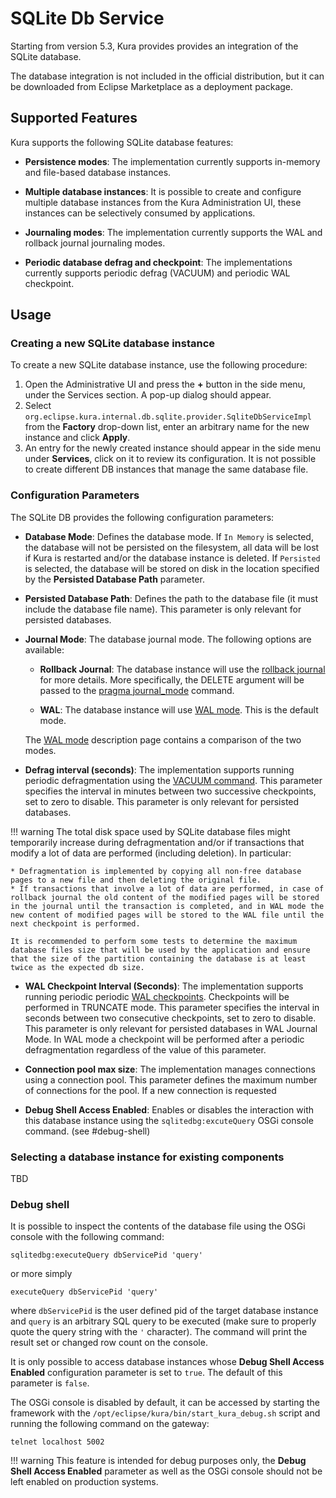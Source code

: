 # SQLite Db Service

Starting from version 5.3, Kura provides provides an integration of the SQLite database.

The database integration is not included in the official distribution, but it can be downloaded from Eclipse Marketplace as a deployment package.

## Supported Features

Kura supports the following SQLite database features:

- **Persistence modes**: The implementation currently supports in-memory and file-based database instances.

- **Multiple database instances**: It is possible to create and configure multiple database instances from the Kura Administration UI, these instances can be selectively consumed by applications.

- **Journaling modes**: The implementation currently supports the WAL and rollback journal journaling modes.

- **Periodic database defrag and checkpoint**: The implementations currently supports periodic defrag (VACUUM) and periodic WAL checkpoint.

## Usage

### Creating a new SQLite database instance

To create a new SQLite database instance, use the following procedure:

1. Open the Administrative UI and press the **+** button in the side menu, under the Services section. A pop-up dialog should appear.
2. Select ```org.eclipse.kura.internal.db.sqlite.provider.SqliteDbServiceImpl``` from the **Factory** drop-down list, enter an arbitrary name for the new instance and click **Apply**.
3. An entry for the newly created instance should appear in the side menu under **Services**, click on it to review its configuration. It is not possible to create different DB instances that manage the same database file.

### Configuration Parameters
The SQLite DB provides the following configuration parameters:

* **Database Mode**: Defines the database mode. If `In Memory` is selected, the database will not be persisted on the filesystem, all data will be lost if Kura is restarted and/or the database instance is deleted. If `Persisted` is selected, the database will be stored on disk in the location specified by the **Persisted Database Path** parameter.

* **Persisted Database Path**: Defines the path to the database file (it must include the database file name). This parameter is only relevant for persisted databases.

* **Journal Mode**: The database journal mode. The following options are available:
    
    * **Rollback Journal**: The database instance will use the [rollback journal](https://www.sqlite.org/atomiccommit.html) for more details. More specifically, the DELETE argument will be passed to the [pragma journal_mode](https://www.sqlite.org/pragma.html#pragma_journal_mode) command.
    
    * **WAL**: The database instance will use [WAL mode](https://www.sqlite.org/wal.html). This is the default mode.

    The [WAL mode](https://www.sqlite.org/wal.html) description page contains a comparison of the two modes.


* **Defrag interval (seconds)**: The implementation supports running periodic defragmentation using the [VACUUM command](https://www.sqlite.org/lang_vacuum.html). This parameter specifies the interval in minutes between two successive checkpoints, set to zero to disable. This parameter is only relevant for persisted databases.

!!! warning
    The total disk space used by SQLite database files might temporarily increase during defragmentation and/or if transactions that modify a lot of data are performed (including deletion). In particular:

    * Defragmentation is implemented by copying all non-free database pages to a new file and then deleting the original file.
    * If transactions that involve a lot of data are performed, in case of rollback journal the old content of the modified pages will be stored in the journal until the transaction is completed, and in WAL mode the new content of modified pages will be stored to the WAL file until the next checkpoint is performed.

    It is recommended to perform some tests to determine the maximum database files size that will be used by the application and ensure that the size of the partition containing the database is at least twice as the expected db size.

* **WAL Checkpoint Interval (Seconds)**: The implementation supports running periodic periodic [WAL checkpoints](https://www.sqlite.org/pragma.html#pragma_wal_checkpoint). Checkpoints will be performed in TRUNCATE mode. This parameter specifies the interval in seconds between two consecutive checkpoints, set to zero to disable. This parameter is only relevant for persisted databases in WAL Journal Mode. In WAL mode a checkpoint will be performed after a periodic defragmentation regardless of the value of this parameter.

* **Connection pool max size**: The implementation manages connections using a connection pool. This parameter defines the maximum number of connections for the pool. If a new connection is requested 

* **Debug Shell Access Enabled**: Enables or disables the interaction with this database instance using the `sqlitedbg:excuteQuery` OSGi console command. (see #debug-shell)

### Selecting a database instance for existing components

TBD

### Debug shell

It is possible to inspect the contents of the database file using the OSGi console with the following command:

```
sqlitedbg:executeQuery dbServicePid 'query'
```

or more simply 

```
executeQuery dbServicePid 'query'
```

where `dbServicePid` is the user defined pid of the target database instance and `query` is an arbitrary SQL query to be executed (make sure to properly quote the query string with the `'` character). The command will print the result set or changed row count on the console.

It is only possible to access database instances whose **Debug Shell Access Enabled** configuration parameter is set to `true`. The default of this parameter is `false`.

The OSGi console is disabled by default, it can be accessed by starting the framework with the `/opt/eclipse/kura/bin/start_kura_debug.sh` script and running the following command on the gateway: 

```
telnet localhost 5002
```

!!! warning
    This feature is intended for debug purposes only, the **Debug Shell Access Enabled** parameter as well as the OSGi console should not be left enabled on production systems.